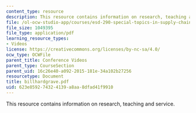 ```yaml
---
content_type: resource
description: This resource contains information on research, teaching and service.
file: /ol-ocw-studio-app/courses/esd-290-special-topics-in-supply-chain-management-spring-2005/623e859274324139a8aa8dfad41f9910_billhardgrave.pdf
file_size: 1049395
file_type: application/pdf
learning_resource_types:
- Videos
license: https://creativecommons.org/licenses/by-nc-sa/4.0/
ocw_type: OCWFile
parent_title: Conference Videos
parent_type: CourseSection
parent_uid: 16c26e40-a092-2015-181e-34a102b27256
resourcetype: Document
title: billhardgrave.pdf
uid: 623e8592-7432-4139-a8aa-8dfad41f9910
---
```

This resource contains information on research, teaching and service.